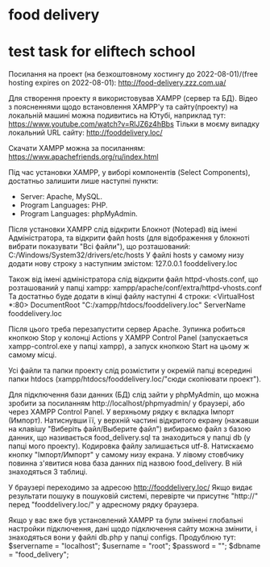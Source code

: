 # food delivery
# test task for eliftech school

Посилання на проект (на безкоштовному хостингу до 2022-08-01)/(free hosting expires on 2022-08-01): 
http://food-delivery.zzz.com.ua/

Для створення проекту я використовував XAMPP (сервер та БД).
Відео з поясненнями щодо встановлення XAMPP'у та сайту(проекту) на локальній машині можна подивитись на Ютубі, наприклад тут:
https://www.youtube.com/watch?v=RlJZ6z4hBbs
Тільки в моєму випадку локальний URL сайту:   http://fooddelivery.loc/

Скачати XAMPP можна за посиланням:
https://www.apachefriends.org/ru/index.html

Під час установки XAMPP, у виборі компонентів (Select Components), достатньо залишити лише наступні пункти:
- Server: Apache, MySQL.
- Program Languages: PHP.
- Program Languages: phpMyAdmin.

Після установки XAMPP слід відкрити Блокнот (Notepad) від імені Адміністратора, та відкрити файл hosts (для відображення у блокноті вибрати показувати "Всі файли"), що розташований:
С:/Windows/System32/drivers/etc/hosts
У файлі hosts у самому низу додати нову строку з наступним змістом:
  127.0.0.1 fooddelivery.loc

Також від імені адміністратора слід відкрити файл httpd-vhosts.conf, що розташований у папці xampp:
xampp/apache/conf/extra/httpd-vhosts.conf
Та достатньо буде додати в кінці файлу наступні 4 строки:
  <VirtualHost *:80>
      DocumentRoot "C:/xampp/htdocs/fooddelivery.loc"
      ServerName fooddelivery.loc
  </VirtualHost>

Після цього треба перезапустити сервер Apache. Зупинка робиться кнопкою Stop у колонці Actions у XAMPP Control Panel (запускаеться xampp-control.exe у папці xampp), а запуск кнопкою Start на цьому ж самому місці.

Усі файли та папки проекту слід розмістити у окремій папці всередині папки htdocs (xampp/htdocs/fooddelivery.loc/"сюди скопіювати проект").

Для підключення бази данних (БД) слід зайти у phpMyAdmin, що можна зробити за посиланням   http://localhost/phpmyadmin/   у браузері, або через XAMPP Control Panel.
У верхньому рядку є вкладка Імпорт (Импорт). Натиснувши її, у верхній частині відкритого екрану (нажавши на клавішу "Виберіть файл/Выберите файл") вибираємо файл з базою данних, що називається food_delivery.sql та знаходиться у папці db (у папці мого проекту). 
Кодировка файлу залишається utf-8. Натискаємо кнопку "Імпорт/Импорт" у самому низу екрана.
У лівому стовбчику повинна з'явитися нова база данних під назвою food_delivery. В ній знаходяться 3 таблиці.

У браузері переходимо за адресою  http://fooddelivery.loc/
Якщо видає результати пошуку в пошуковій системі, перевірте чи присутнє "http://" перед "fooddelivery.loc/" у адресному рядку браузера.

Якщо у вас вже був установлений XAMPP та були змінені глобальні настройки підключення, дані щодо підключення сайту можна змінити, і знаходяться вони у файлі db.php у папці configs. Продублюю тут: 
$servername = "localhost";
$username = "root";
$password = "";
$dbname = "food_delivery";

